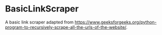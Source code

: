 # BasicLinkScraper
A basic link scraper adapted from https://www.geeksforgeeks.org/python-program-to-recursively-scrape-all-the-urls-of-the-website/.
